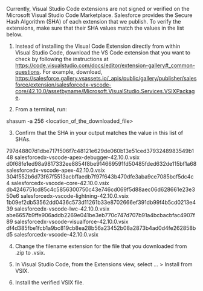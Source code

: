 Currently, Visual Studio Code extensions are not signed or verified on the
Microsoft Visual Studio Code Marketplace. Salesforce provides the Secure Hash
Algorithm (SHA) of each extension that we publish. To verify the extensions,
make sure that their SHA values match the values in the list below.

1. Instead of installing the Visual Code Extension directly from within Visual
   Studio Code, download the VS Code extension that you want to check by
   following the instructions at
   https://code.visualstudio.com/docs/editor/extension-gallery#_common-questions.
   For example, download,
   https://salesforce.gallery.vsassets.io/_apis/public/gallery/publisher/salesforce/extension/salesforcedx-vscode-core/42.10.0/assetbyname/Microsoft.VisualStudio.Services.VSIXPackage.

2. From a terminal, run:

shasum -a 256 <location_of_the_downloaded_file>

3. Confirm that the SHA in your output matches the value in this list of SHAs.

797d48807d1dbe717f506f7c48121e629de060b13e51ced3793248983549b148  salesforcedx-vscode-apex-debugger-42.10.0.vsix
d0f68fe1ed98a9817332ee8854f8be914669591fd50485fded632de115bf1a68  salesforcedx-vscode-apex-42.10.0.vsix
304f552b6d73f67f5513acbffaedb7f97f643b470dfe3aba9ce7085bcf5dc4c4  salesforcedx-vscode-core-42.10.0.vsix
db4246751cd85c4c5856300750c43e746cd069f5d88aec06d628661e23e350e6  salesforcedx-vscode-lightning-42.10.0.vsix
1b09ef2db53562dd0436c573d11261b33e8702666ef391db99f4b5cd0213e439  salesforcedx-vscode-lwc-42.10.0.vsix
abe6657b9ffe906addb2269e041be3eb770c747d707b91a4bcbacbfac4907f89  salesforcedx-vscode-visualforce-42.10.0.vsix
df4d385fbe1fcb1a9bc819cb8ea28b56a23452b08a2873b4ad0d4fe262858bd5  salesforcedx-vscode-42.10.0.vsix


4. Change the filename extension for the file that you downloaded from .zip to
.vsix.

5. In Visual Studio Code, from the Extensions view, select ... > Install from
VSIX.

6. Install the verified VSIX file.
